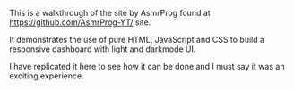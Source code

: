 This is a walkthrough of the site by AsmrProg found at https://github.com/AsmrProg-YT/ site.

It demonstrates the use of pure HTML, JavaScript and CSS to build a responsive dashboard with light and darkmode UI.

I have replicated it here to see how it can be done and I must say it was an exciting experience.